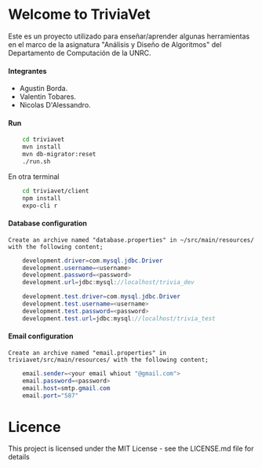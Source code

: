 Welcome to TriviaVet
====================

Este es un proyecto utilizado para enseñar/aprender algunas herramientas en el marco de la asignatura "Análisis y Diseño de Algoritmos" del Departamento de Computación de la UNRC.

#### Integrantes
* Agustin Borda.
* Valentin Tobares.
* Nicolas D'Alessandro.

#### Run
```Bash
	cd triviavet
	mvn install
	mvn db-migrator:reset
	./run.sh
```
En otra terminal
```Bash
	cd triviavet/client
	npm install
	expo-cli r
```

#### Database configuration

	Create an archive named "database.properties" in ~/src/main/resources/ with the following content;
```Java Properties
	development.driver=com.mysql.jdbc.Driver
	development.username=<username>
	development.password=<password>
	development.url=jdbc:mysql://localhost/trivia_dev

	development.test.driver=com.mysql.jdbc.Driver
	development.test.username=<username>
	development.test.password=<password>
	development.test.url=jdbc:mysql://localhost/trivia_test
```

#### Email configuration

	Create an archive named "email.properties" in triviavet/src/main/resources/ with the following content;

```Java Properties
	email.sender=<your email whiout "@gmail.com">
	email.password=<password>
	email.host=smtp.gmail.com
	email.port="587"
```



# Licence

This project is licensed under the MIT License - see the LICENSE.md file for details

